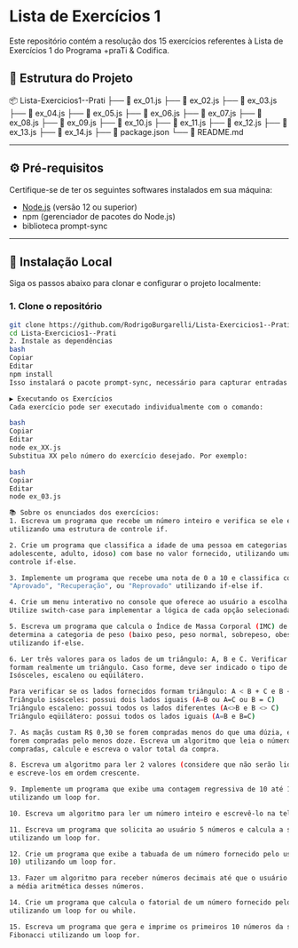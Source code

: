 # Lista de Exercícios 1
Este repositório contém a resolução dos 15 exercícios referentes à Lista de Exercícios 1 do Programa +praTi & Codifica.

## 📁 Estrutura do Projeto

📦 Lista-Exercicios1--Prati
├── 📄 ex_01.js
├── 📄 ex_02.js
├── 📄 ex_03.js
├── 📄 ex_04.js
├── 📄 ex_05.js
├── 📄 ex_06.js
├── 📄 ex_07.js
├── 📄 ex_08.js
├── 📄 ex_09.js
├── 📄 ex_10.js
├── 📄 ex_11.js
├── 📄 ex_12.js
├── 📄 ex_13.js
├── 📄 ex_14.js
├── 📄 package.json
└── 📄 README.md

---

## ⚙️ Pré-requisitos

Certifique-se de ter os seguintes softwares instalados em sua máquina:

- [Node.js](https://nodejs.org/) (versão 12 ou superior)
- npm (gerenciador de pacotes do Node.js)
- biblioteca prompt-sync

---

## 💾 Instalação Local

Siga os passos abaixo para clonar e configurar o projeto localmente:

### 1. Clone o repositório

```bash
git clone https://github.com/RodrigoBurgarelli/Lista-Exercicios1--Prati.git
cd Lista-Exercicios1--Prati
2. Instale as dependências
bash
Copiar
Editar
npm install
Isso instalará o pacote prompt-sync, necessário para capturar entradas do usuário via terminal.

▶️ Executando os Exercícios
Cada exercício pode ser executado individualmente com o comando:

bash
Copiar
Editar
node ex_XX.js
Substitua XX pelo número do exercício desejado. Por exemplo:

bash
Copiar
Editar
node ex_03.js

📚 Sobre os enunciados dos exercícios:
1. Escreva um programa que recebe um número inteiro e verifica se ele é par ou ímpar
utilizando uma estrutura de controle if.

2. Crie um programa que classifica a idade de uma pessoa em categorias (criança,
adolescente, adulto, idoso) com base no valor fornecido, utilizando uma estrutura de
controle if-else.

3. Implemente um programa que recebe uma nota de 0 a 10 e classifica como
"Aprovado", "Recuperação", ou "Reprovado" utilizando if-else if.

4. Crie um menu interativo no console que oferece ao usuário a escolha de três opções.
Utilize switch-case para implementar a lógica de cada opção selecionada.

5. Escreva um programa que calcula o Índice de Massa Corporal (IMC) de uma pessoa e
determina a categoria de peso (baixo peso, peso normal, sobrepeso, obesidade)
utilizando if-else.

6. Ler três valores para os lados de um triângulo: A, B e C. Verificar se os lados fornecidos
formam realmente um triângulo. Caso forme, deve ser indicado o tipo de triângulo:
Isósceles, escaleno ou eqüilátero.

Para verificar se os lados fornecidos formam triângulo: A < B + C e B < A + C e C < A + B
Triângulo isósceles: possui dois lados iguais (A=B ou A=C ou B = C)
Triângulo escaleno: possui todos os lados diferentes (A<>B e B <> C)
Triângulo eqüilátero: possui todos os lados iguais (A=B e B=C)

7. As maçãs custam R$ 0,30 se forem compradas menos do que uma dúzia, e R$ 0,25 se
forem compradas pelo menos doze. Escreva um algoritmo que leia o número de maçãs
compradas, calcule e escreva o valor total da compra.

8. Escreva um algoritmo para ler 2 valores (considere que não serão lidos valores iguais)
e escreve-los em ordem crescente.

9. Implemente um programa que exibe uma contagem regressiva de 10 até 1 no console
utilizando um loop for.

10. Escreva um algoritmo para ler um número inteiro e escrevê-lo na tela 10 vezes.

11. Escreva um programa que solicita ao usuário 5 números e calcula a soma total
utilizando um loop for.

12. Crie um programa que exibe a tabuada de um número fornecido pelo usuário (de 1 a
10) utilizando um loop for.

13. Fazer um algoritmo para receber números decimais até que o usuário digite 0 e fazer
a média aritmética desses números.

14. Crie um programa que calcula o fatorial de um número fornecido pelo usuário
utilizando um loop for ou while.

15. Escreva um programa que gera e imprime os primeiros 10 números da sequência de
Fibonacci utilizando um loop for.

